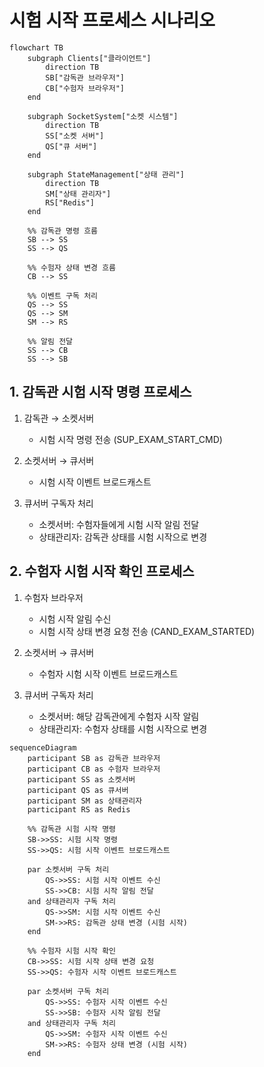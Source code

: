 # 시험 시작 프로세스 시나리오

```mermaid
flowchart TB
    subgraph Clients["클라이언트"]
        direction TB
        SB["감독관 브라우저"]
        CB["수험자 브라우저"]
    end

    subgraph SocketSystem["소켓 시스템"]
        direction TB
        SS["소켓 서버"]
        QS["큐 서버"]
    end

    subgraph StateManagement["상태 관리"]
        direction TB
        SM["상태 관리자"]
        RS["Redis"]
    end

    %% 감독관 명령 흐름
    SB --> SS
    SS --> QS

    %% 수험자 상태 변경 흐름
    CB --> SS

    %% 이벤트 구독 처리
    QS --> SS
    QS --> SM
    SM --> RS

    %% 알림 전달
    SS --> CB
    SS --> SB

```

## 1. 감독관 시험 시작 명령 프로세스

1. 감독관 → 소켓서버

    - 시험 시작 명령 전송 (SUP_EXAM_START_CMD)

2. 소켓서버 → 큐서버

    - 시험 시작 이벤트 브로드캐스트

3. 큐서버 구독자 처리
    - 소켓서버: 수험자들에게 시험 시작 알림 전달
    - 상태관리자: 감독관 상태를 시험 시작으로 변경

## 2. 수험자 시험 시작 확인 프로세스

1. 수험자 브라우저

    - 시험 시작 알림 수신
    - 시험 시작 상태 변경 요청 전송 (CAND_EXAM_STARTED)

2. 소켓서버 → 큐서버

    - 수험자 시험 시작 이벤트 브로드캐스트

3. 큐서버 구독자 처리
    - 소켓서버: 해당 감독관에게 수험자 시작 알림
    - 상태관리자: 수험자 상태를 시험 시작으로 변경

```mermaid
sequenceDiagram
    participant SB as 감독관 브라우저
    participant CB as 수험자 브라우저
    participant SS as 소켓서버
    participant QS as 큐서버
    participant SM as 상태관리자
    participant RS as Redis

    %% 감독관 시험 시작 명령
    SB->>SS: 시험 시작 명령
    SS->>QS: 시험 시작 이벤트 브로드캐스트

    par 소켓서버 구독 처리
        QS->>SS: 시험 시작 이벤트 수신
        SS->>CB: 시험 시작 알림 전달
    and 상태관리자 구독 처리
        QS->>SM: 시험 시작 이벤트 수신
        SM->>RS: 감독관 상태 변경 (시험 시작)
    end

    %% 수험자 시험 시작 확인
    CB->>SS: 시험 시작 상태 변경 요청
    SS->>QS: 수험자 시작 이벤트 브로드캐스트

    par 소켓서버 구독 처리
        QS->>SS: 수험자 시작 이벤트 수신
        SS->>SB: 수험자 시작 알림 전달
    and 상태관리자 구독 처리
        QS->>SM: 수험자 시작 이벤트 수신
        SM->>RS: 수험자 상태 변경 (시험 시작)
    end

```
